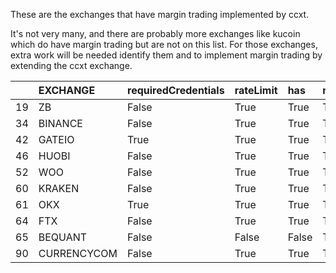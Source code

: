 These are the exchanges that have margin trading implemented by ccxt.

It's not very many, and there are probably more exchanges like kucoin which do have margin trading but are not on this list. For those exchanges, extra work will be needed identify them and to implement margin trading by extending the ccxt exchange.


|    | EXCHANGE    | requiredCredentials   | rateLimit   | has   | margin   | fetchBorrowRate   |
|---:|:------------|:----------------------|:------------|:------|:---------|:------------------|
| 19 | ZB          | False                 | True        | True  | True     | True              |
| 34 | BINANCE     | False                 | True        | True  | True     | True              |
| 42 | GATEIO      | True                  | True        | True  | True     | False             |
| 46 | HUOBI       | False                 | True        | True  | True     | True              |
| 52 | WOO         | False                 | True        | True  | True     |                   |
| 60 | KRAKEN      | False                 | True        | True  | True     | False             |
| 61 | OKX         | True                  | True        | True  | True     | True              |
| 64 | FTX         | False                 | True        | True  | True     | True              |
| 65 | BEQUANT     | False                 | False       | False | True     | True              |
| 90 | CURRENCYCOM | False                 | True        | True  | True     |                   |